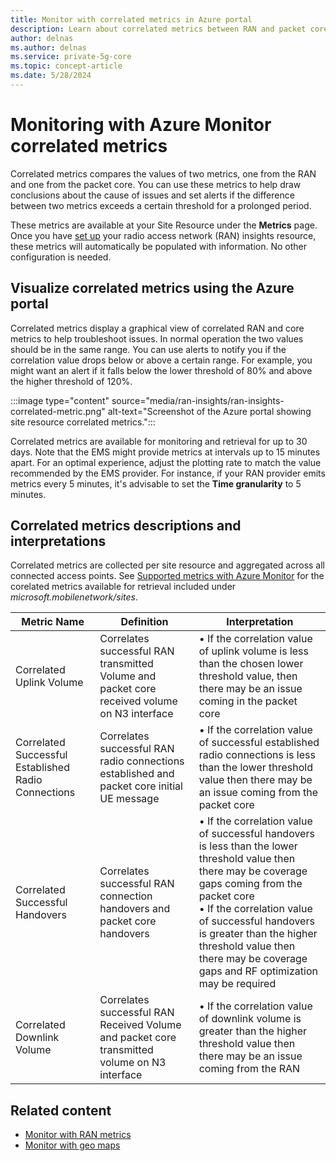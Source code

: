 ```yaml
---
title: Monitor with correlated metrics in Azure portal
description: Learn about correlated metrics between RAN and packet core metrics  
author: delnas
ms.author: delnas
ms.service: private-5g-core
ms.topic: concept-article 
ms.date: 5/28/2024
---
```



# Monitoring with Azure Monitor correlated metrics 
Correlated metrics compares the values of two metrics, one from the RAN and one from the packet core. You can use these metrics to help draw conclusions about the cause of issues and set alerts if the difference between two metrics exceeds a certain threshold for a prolonged period.

These metrics are available at your Site Resource under the **Metrics** page. Once you have [set up](ran-insights-create-resource.md) your radio access network (RAN) insights resource, these metrics will automatically be populated with information. No other configuration is needed. 

## Visualize correlated metrics using the Azure portal 
Correlated metrics display a graphical view of correlated RAN and core metrics to help troubleshoot issues. In normal operation the two values should be in the same range. You can use alerts to notify you if the correlation value drops below or above a certain range. For example, you might want an alert if it falls below the lower threshold of 80% and above the higher threshold of 120%. 

  :::image type="content" source="media/ran-insights/ran-insights-correlated-metric.png" alt-text="Screenshot of the Azure portal showing site resource correlated metrics.":::

Correlated metrics are available for monitoring and retrieval for up to 30 days. Note that the EMS might provide metrics at intervals up to 15 minutes apart. For an optimal experience, adjust the plotting rate to match the value recommended by the EMS provider. For instance, if your RAN provider emits metrics every 5 minutes, it's advisable to set the **Time granularity** to 5 minutes.



## Correlated metrics descriptions and interpretations 
Correlated metrics are collected per site resource and aggregated across all connected access points. See [Supported metrics with Azure Monitor](azure/azure-monitor/reference/supported-metrics/metrics-index) for the corelated metrics available for retrieval included under *microsoft.mobilenetwork/sites*. 

| Metric Name | Definition | Interpretation |
|-------------|----------------|---------| 
| Correlated Uplink Volume 	| Correlates successful RAN transmitted Volume and packet core received volume on N3 interface	| •	If the correlation value of uplink volume is less than the chosen lower threshold value, then there may be an issue coming in the packet core | 
| Correlated Successful Established Radio Connections	| Correlates successful RAN radio connections established and packet core initial UE message | 	•	If the correlation value of successful established radio connections is less than the lower threshold value then there may be an issue coming from the packet core | 
| Correlated Successful Handovers | 	Correlates successful RAN connection handovers and packet core handovers	| •	If the correlation value of successful handovers is less than the lower threshold value then there may be coverage gaps coming from the packet core <br>•	If the correlation value of successful handovers is greater than the higher threshold value then there may be coverage gaps and RF optimization may be required | 
| Correlated Downlink Volume | 	Correlates successful RAN Received Volume and packet core transmitted volume on N3 interface| 	•	If the correlation value of downlink volume is greater than the higher threshold value then there may be an issue coming from the RAN |

## Related content
- [Monitor with RAN metrics](ran-insights-monitor-with-ran-metrics-concepts.md)
- [Monitor with geo maps](ran-insights-monitor-with-geo-maps-concepts.md)
